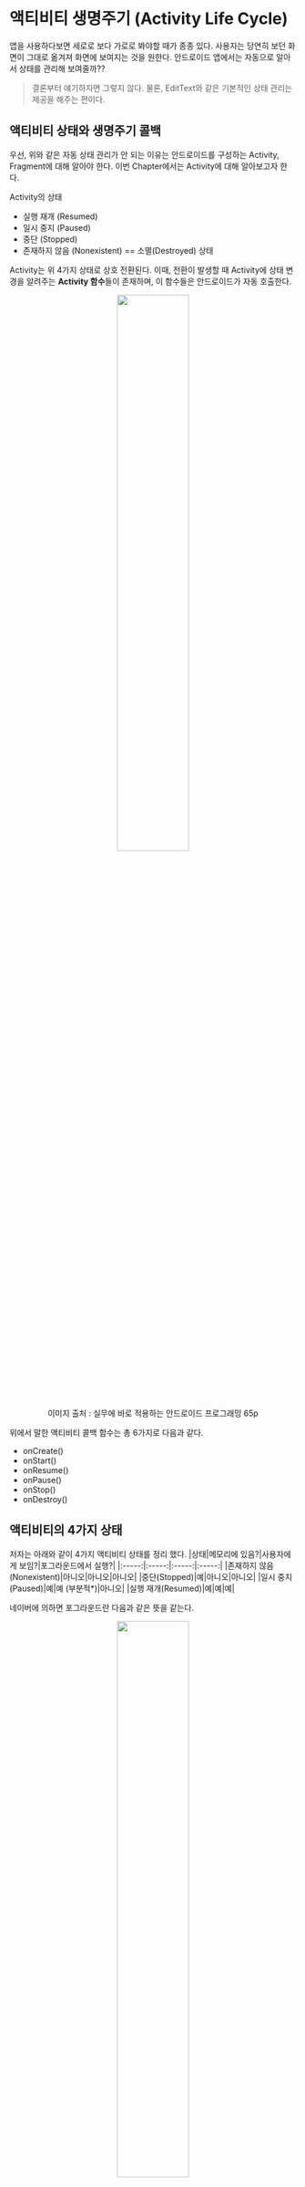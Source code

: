 # 액티비티 생명주기 (Activity Life Cycle)

앱을 사용하다보면 세로로 보다 가로로 봐야할 때가 종종 있다.
사용자는 당연히 보던 화면이 그대로 옮겨져 화면에 보여지는 것을 원한다.
안드로이드 앱에서는 자동으로 알아서 상태를 관리해 보여줄까??

> 결론부터 얘기하자면 그렇지 않다. 물론, EditText와 같은 기본적인 상태 관리는 제공을 해주는 편이다.


## 액티비티 상태와 생명주기 콜백
우선, 위와 같은 자동 상태 관리가 안 되는 이유는 안드로이드를 구성하는 Activity, Fragment에 대해 알아야 한다.
이번 Chapter에서는 Activity에 대해 알아보고자 한다.

Activity의 상태
+ 실행 재개 (Resumed)
+ 일시 중지 (Paused)
+ 중단 (Stopped)
+ 존재하지 않음 (Nonexistent) == 소멸(Destroyed) 상태

Activity는 위 4가지 상태로 상호 전환된다.
이때, 전환이 발생할 때 Activity에 상태 변경을 알려주는 **Activity 함수**들이 존재하며, 이 함수들은 안드로이드가 자동 호출한다.

<p align=center>
    <img src="https://github.com/woowacourse/woowa-writing-5/assets/84364741/378e9dd9-3775-4895-a49e-343f91db22bc" width="50%">
    <br>
    이미지 출처 : 실무에 바로 적용하는 안드로이드 프로그래밍 65p
</p>

위에서 말한 액티비티 콜백 함수는 총 6가지로 다음과 같다.

+ onCreate()
+ onStart()
+ onResume()
+ onPause()
+ onStop()
+ onDestroy()


## 액티비티의 4가지 상태
저자는 아래와 같이 4가지 액티비티 상태를 정리 했다.
|상태|메모리에 있음?|사용자에게 보임?|포그라운드에서 실행?|
|:-----:|:-----:|:-----:|:-----:|
|존재하지 않음(Nonexistent)|아니오|아니오|아니오|
|중단(Stopped)|예|아니오|아니오|
|일시 중지(Paused)|예|예 (부분적*)|아니오|
|실행 재개(Resumed)|예|예|예|

네이버에 의하면 포그라운드란 다음과 같은 뜻을 같는다.
<p align=center>
    <img src="https://github.com/woowacourse/woowa-writing-5/assets/84364741/abc59c3f-c506-467a-8ba9-5112c62d5448" width="50%">
    <br>
    이미지 출처 : 네이버 영어사전
</p>

이 뜻과 함께 유추해보자면, 포그라운드는 앱에 액티비티가 보여지고, 상호작용 할 수 있는 공간이라고 이해하면 될 것 같다.

+ 존재하지 않음(Nonexistent)
    > 액티비티가 아직 생성되어 보여지지 않았거나 소멸된 상태
    > 보여지지도 않고 소멸되있는 상태기 때문에 메모리에 존재하지 않는다.
+ 중단 (Stopped)
    > 액티비티가 완전히 가려져 보여지고 있진 않지만 소멸되진 않아 메모리에 액티비티 인스턴스가 남아있는 상태
    > 이 **상태**는 액티비티가 처음 시작될 때와 보여지지 않을 때 거치게 된다.
    > 참고로 상태와 콜백함수는 엄연히 다르다. (상태에 따른 콜백함수가 호출 됨)
+ 일시 중지 (Paused)
    > 액티비티가 포그라운드에서 작동(상호작용)하진 않지만, 액티비티 인스턴스의 뷰 전체, 혹은 일부를 화면에서 볼 수 있는 상태
    > 이러한 경우는 불투명한 또다른 액티비티가 보여지거나, 다중 창 모드(분할 화면 모드)일 때 주로 발생한다.
+ 실행 재개 (Resumed)
    > 액티비티가 메모리에 있으면서 화면에서 전체를 볼 수 있고(가려지지 않음), 포그라운드에 있음(상호작용 가능) 상태
    > 이러한 실행 재개 상태는 장치의 전체 시스템에 걸쳐 하나의 액티비티만 될 수 있다.
    > 즉, 내가 실행중인 앱을 제외하곤 다른 앱은 각기 다른 상태로 전환된다.


## 액티비티 콜백 함수
액티비티는 위 상태가 전환 될 때 **함수**를 사용해 생명주기 전환에 필요한 **작업**을 처리할 수 있다.
이러한 함수들을 "생명주기 콜백함수"라고 부른다.

UI를 준비하기 위해 액티비티에서는 onCreate(Bundle?) 함수를 오버라이드 한다.
+ 위젯을 inflate 해 뷰 객체 생성 후 화면에 띄움(setContentView(Int))
+ inflate 된 위젯의 객체 참조를 얻음
+ 사용자와의 상호 작용을 처리하기 위해 위젯에 리스너를 설정
+ 외부의 모델 데이터를 연결

기본적으로 이러한 생명주기 콜백 함수들은 사용자(개발자)가 직접 호출하지 않는다.
> 상태가 변경 됨을 액티비티에 알려주기 위해 안드로이드(운영체제)가 생명주기 콜백 함수들을 적절한 시점에 호출하기 때문이다.
> 사용자(개발자)는 사용할 콜백 함수를 오버라이드 해서 사용하기만 하면 됨

각 콜백 함수들은 아래와 같은 오버라이드 되는 슈퍼 클래스 함수를 호출하는 코드가 존재하며, 이러한 코드는 맨 앞(상단)에 있어야 한다.

```kotlin
override fun onStart() {
    super.onStart()     // 맨 앞에 위치해야 함
    Log.d("Acitivity Life Cycle", "onStart() Called")
}
```
각 콜백 함수에 override 키워드는 슈퍼 클래스에 있는지 컴파일러에게 확인을 요청하기 때문이다.
아래와 같이 작성하면 컴파일 에러가 발생한다.

```kotlin
override fun onStar() { // 오버라이드 하는 함수명이 슈퍼 클래스에 존재하지 않음 - 컴파일 에러
    super.onStart()     // 맨 앞에 위치해야 함
    Log.d("Acitivity Life Cycle", "onStart() Called")
}
```
그렇기 때문에 에러를 런타임이 아닌 컴파일 시점에 찾아 해결할 수 있다.


## 액티비티 실행 순서
1. 액티비티가 화면에 보여지는 과정
    - onCreate() - onStart() - onResume()
2. 액티비티가 종료되는 과정
    - onPause() - onStop() - onDestroy()
3. 기기 구성 변경 발생 시
    - onPause() - onStop() - onDestroy() - onCreate() - onStart() - onResume()
    > 기기 구성 변경이란, 화면 회전, 도크(dock)모드, 테마, 언어 및 글꼴 크기 두께 변경 등이 있습니다.
    > 이러한 기기 구성 변경이 발생하면 액티비티를 재생성 합니다.
4. 불투명하거나 일부만 가리는 다른 액티비티가 호출되었을 때
    - onPause() - onStop()
5. 투명한 액티비티가 호출되었을 때
    - onPause()


## UI 변경과 다중 창 모드
안드로이드 7.0(Nougat) 이전에는 대부분의 액티비티가 매우 짧은 시간 동안만 '일시 중지(Paused)' 상태에 머물렀다가 '실행 재개(Resumed)나 'Paused' 상태로 바뀌었다.
그에따라 많은 개발자들은 액티비티 상태가 '일시 중지'가 아닌 '실행 재개'일 때 UI를 변경해야 한다고 생각했고, UI와 관련해서 진행 중인 변경(애니메이션, 데이터 갱신 등)의 시작과 중단을 onResume()과 onPause()에서 하는 것이 일반적이었다고 한다.

**그.러.나**

안드로이드 7.0(Nougat)부터 도입된 다중 창 모드에서 위와 같이 작성된 로직들이 제대로 동작하지 못하는 일이 생겼다.
다중 창 모드에서는 '일시 중지' 상태여도 긴 시간동안 화면에서 완전하게 보일 수 있기 때문에 사용자들은 **실행 중**이라고 생각할 수 있다는 것이다.
> 저자는 예시로 비디오 재생 앱을 들었다.
> onResume()에서 비디오를 재생하고, onPause()에서 비디오를 멈추게 한다 했을 때, 다중 창 모드에서 다른 앱을 제어 중일 때, 비디오가 멈춘다면? (재생할 수 없다면?) 이는 사용자의 불만을 초래할 것이다.
> 물론 이러한 문제는 onResume이 아닌 onStart에서, onPause가 아닌 onStop에서 수행하면 된다.

**다중 실행 재개(mutli-resume)**
구글에서 내놓은 지원 사양으로 다중 창 모드의 장치에서는 사용자가 어떤 창의 앱을 사용하건 각 창에 완전하게 보이는 액티비티들이 **실행 재개** 상태가 되며, 굳이 이전 안드로이드 버전의 코드를 수정하지 않아도 된다.
> 안드로이드 9.0(Pie) 이상에서 앱이 실행될 때는 안드로이드 매니페스트 파일에 아래와 같이 정의해줘야 사용 가능하다.

```xml
// AndroidManifest.xml
<meta-data 
    android:name="android.allow_multiple_resumed_activities"
    android:value="true"/>
```

## 정리
안드로이드에서는 액티비티 생명주기가 존재하며 이러한 생명주기는 안드로이드(운영체제)에 의해서 각기 다른 상태로 전환된다.
이 때, 전환하며 어떠한 작업을 수행하는 '함수'들이 존재하는데, 이러한 함수들을 **생명주기 콜백 함수**라고 한다.
이러한 콜백 함수는 안드로이드 시스템에 의해 호출 되고, 상태가 변할 때 호출되므로 적절한 로직을 담아야 한다.

> 내 경험담
> A 액티비티에서 결과를 표현하고, B 액티비티가 화면에 표시되었다 소멸 됐을 때, 해당 액티비티가 표시 되었다는 것을 A 액티비티에 데이터 갱신을 통해 알려주는 작업을 onResume()에서 수행했었다.
> 이러한 onResume은 액티비티 생성, 재생성, 다중 창 모드 / 앱에서 나갔을 때도 항상 호출되기 때문에 올바른 사용 방법이 아니다.
> 이러한 작업은 ActivityResultLauncher를 이용하여 해결하자.
